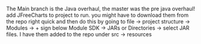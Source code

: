 The Main branch is the Java overhaul, the master was the pre java overhaul!
add JFreeCharts to project to run. you might have to download them from the repo right quick and then
do this by going to file -> project structure -> Modules -> + sign below Module SDK -> JARs or Directories -> select JAR files.
I have them added to the repo under src -> resources
